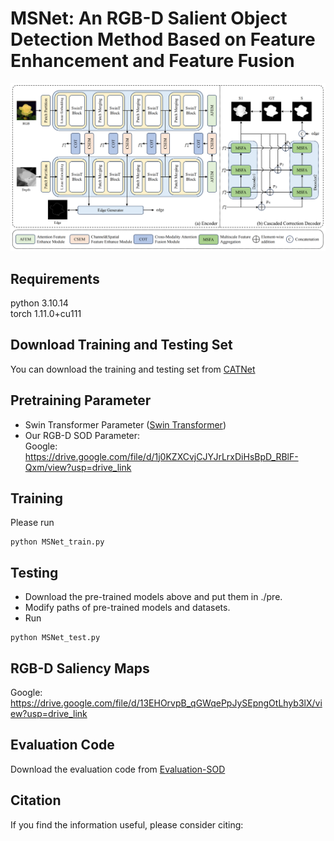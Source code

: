 # MSNet: An RGB-D Salient Object Detection Method Based on Feature Enhancement and Feature Fusion

![Main](figs/Overview.png)
## Requirements
python 3.10.14  
torch 1.11.0+cu111

## Download Training and Testing Set
You can download the training and testing set from [CATNet](https://github.com/ROC-Star/CATNet)

## Pretraining Parameter
* Swin Transformer Parameter ([Swin Transformer](https://github.com/SwinTransformer/storage/releases/download/v1.0.0/swin_base_patch4_window12_384_22k.pth))
* Our RGB-D SOD Parameter:  
  Google: <https://drive.google.com/file/d/1j0KZXCvjCJYJrLrxDiHsBpD_RBlF-Qxm/view?usp=drive_link>

## Training
Please run  
```
python MSNet_train.py
```

## Testing
* Download the pre-trained models above and put them in ./pre.
* Modify paths of pre-trained models and datasets.
* Run  
```
python MSNet_test.py
```

## RGB-D Saliency Maps
Google: <https://drive.google.com/file/d/13EHOrvpB_qGWqePpJySEpngOtLhyb3lX/view?usp=drive_link>

## Evaluation Code
Download the evaluation code from [Evaluation-SOD](https://github.com/Hanqer/Evaluate-SOD)

## Citation
If you find the information useful, please consider citing:
```

```
